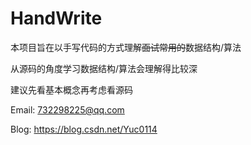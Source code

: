 # HandWrite
本项目旨在以手写代码的方式理解~~面试常用的~~数据结构/算法

从源码的角度学习数据结构/算法会理解得比较深

建议先看基本概念再考虑看源码

Email: 732298225@qq.com

Blog: https://blog.csdn.net/Yuc0114

